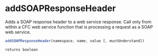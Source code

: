 # addSOAPResponseHeader

Adds a SOAP response header to a web service response. Call only from within a CFC web service function that is processing a request as a SOAP web service.

```javascript
addSOAPResponseHeader(namespace, name, value [, mustUnderstand])
```

```javascript
returns boolean
```

